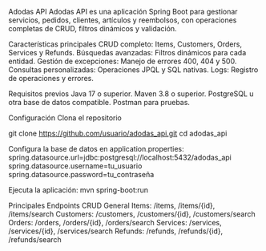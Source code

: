 Adodas API
Adodas API es una aplicación Spring Boot para gestionar servicios, pedidos, clientes, artículos y reembolsos, con operaciones completas de CRUD, filtros dinámicos y validación.

Características principales
CRUD completo: Items, Customers, Orders, Services y Refunds.
Búsquedas avanzadas: Filtros dinámicos para cada entidad.
Gestión de excepciones: Manejo de errores 400, 404 y 500.
Consultas personalizadas: Operaciones JPQL y SQL nativas.
Logs: Registro de operaciones y errores.

Requisitos previos
Java 17 o superior.
Maven 3.8 o superior.
PostgreSQL u otra base de datos compatible.
Postman para pruebas.


Configuración
Clona el repositorio

git clone https://github.com/usuario/adodas_api.git
cd adodas_api

Configura la base de datos en application.properties:
spring.datasource.url=jdbc:postgresql://localhost:5432/adodas_api
spring.datasource.username=tu_usuario
spring.datasource.password=tu_contraseña

Ejecuta la aplicación:
mvn spring-boot:run

Principales Endpoints
CRUD General
Items: /items, /items/{id}, /items/search
Customers: /customers, /customers/{id}, /customers/search
Orders: /orders, /orders/{id}, /orders/search
Services: /services, /services/{id}, /services/search
Refunds: /refunds, /refunds/{id}, /refunds/search
